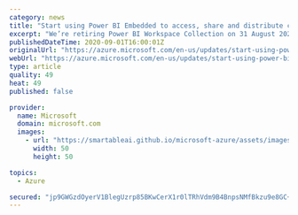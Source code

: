 ```yaml
---
category: news
title: "Start using Power BI Embedded to access, share and distribute content easily"
excerpt: "We’re retiring Power BI Workspace Collection on 31 August 2021."
publishedDateTime: 2020-09-01T16:00:01Z
originalUrl: "https://azure.microsoft.com/en-us/updates/start-using-power-bi-embedded-to-access-share-and-distribute-content-easily/"
webUrl: "https://azure.microsoft.com/en-us/updates/start-using-power-bi-embedded-to-access-share-and-distribute-content-easily/"
type: article
quality: 49
heat: 49
published: false

provider:
  name: Microsoft
  domain: microsoft.com
  images:
    - url: "https://smartableai.github.io/microsoft-azure/assets/images/organizations/microsoft.com-50x50.jpg"
      width: 50
      height: 50

topics:
  - Azure

secured: "jp9GWGzdOyerV1BlegUzrp85BKwCerX1r0lTRhVdm9B4BnpsNMfBkzu9e8GC+mTEJTl/cZhbmXh/5DEGv7V8m3DRQyF2Ck2WEz0qoESke5Jf6uMfZfa/B92uJ2eJ9gg4h6T5Rrs85buRcZUaLyCFgfpTezo5iszQG2KcghmlQ/Ugtmpuh9wnDwYo9V9c3gHCK07BSjwyWMJ9jMhYGDT04WC5vukY9Ef3xNd45XP2KEwfjZTRoaH5jE9h+OW66l0EPCTSeo64ttCuff/x0vBMcaRGJYct3r5QiD+I/A5APRD4bVWKipg1vsZJTf9POrFtVbNzyCWL6lWLrT9QliEWck5HlKj2iMLv+3SKOAGyiUM=;t9wcc6YkHMCJ52xEnWWWag=="
---
```


